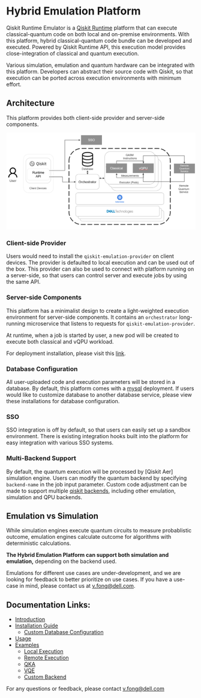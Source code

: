 # Hybrid Emulation Platform
Qiskit Runtime Emulator is a [Qiskit Runtime]() platform that can execute classical-quantum code on both local and on-premise environments. With this platform, hybrid classical-quantum code bundle can be developed and executed. Powered by Qiskit Runtime API, this execution model provides close-integration of classical and quantum execution. 

Various simulation, emulation and quantum hardware can be integrated with this platform. Developers can abstract their source code with Qiskit, so that execution can be ported across execution environments with minimum effort. 

## Architecture
This platform provides both client-side provider and server-side components. 

![Qiskit Runtime Architecture](../images/arch.png)
### Client-side Provider
Users would need to install the `qiskit-emulation-provider` on client devices. The provider is defaulted to local execution and can be used out of the box. This provider can also be used to connect with platform running on a server-side, so that users can control server and execute jobs by using the same API. 

### Server-side Components
This platform has a minimalist design to create a light-weighted execution environment for server-side components. It contains an `orchestrator` long-running microservice that listens to requests for `qiskit-emulation-provider`. 

At runtime, when a job is started by user, a new pod will be created to execute both classical and vQPU workload. 

For deployment installation, please visit this [link](install.md). 

### Database Configuration
All user-uploaded code and execution parameters will be stored in a database. By default, this platform comes with a [mysql](https://www.mysql.com/) deployment. If users would like to customize database to another database service, please view these installations for database configuration. 

### SSO
SSO integration is off by default, so that users can easily set up a sandbox environment. There is existing integration hooks built into the platform for easy integration with various SSO systems. 

### Multi-Backend Support
By default, the quantum execution will be processed by [Qiskit Aer] simulation engine. Users can modify the quantum backend by specifying `backend-name` in the job input parameter. Custom code adjustment can be made to support multiple [qiskit backends](), including other emulation, simulation and QPU backends. 

## Emulation vs Simulation
While simulation engines execute quantum circuits to measure probablistic outcome, emulation engines calculate outcome for algorithms with deterministic calculations. 

**The Hybrid Emulation Platform can support both simulation and emulation,** depending on the backend used. 

Emulations for different use cases are under-development, and we are looking for feedback to better prioritize on use cases. If you have a use-case in mind, please contact us at [v.fong@dell.com](mailto:v.fong@dell.com).

## Documentation Links:
- [Introduction](intro.md)
- [Installation Guide](install.md)
  - [Custom Database Configuration]()
- [Usage]()
- [Examples]()
  - [Local Execution]()
  - [Remote Execution]()
  - [QKA]()
  - [VQE]()
  - [Custom Backend]()


For any questions or feedback, please contact [v.fong@dell.com](mailto:v.fong@dell.com)